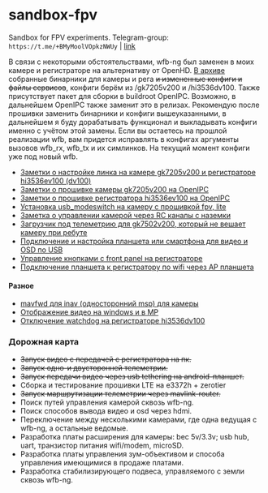 # sandbox-fpv
Sandbox for FPV experiments. Telegram-group: `https://t.me/+BMyMoolVOpkzNWUy` | [link](https://t.me/+BMyMoolVOpkzNWUy)

В связи с некоторыми обстоятельствами, wfb-ng был заменен в моих камере и регистраторе на альтернативу от OpenHD. [В архиве](wfbopenhd.zip) собранные бинарники для камеры и рега ~~и измененные конфиги и файлы сервисов~~, конфиги берём из /gk7205v200 и /hi3536dv100. Также присутствует пакет для сборки в buildroot OpenIPC. Возможно, в дальнейшем OpenIPC также заменит это в релизах.
Рекомендую после прошивки заменить бинарники и конфиги вышеуказанными, в дальнейшем я буду дорабатывать функционал и выкладывать конфиги именно с учётом этой замены. Если вы остаетесь на прошлой реализации wfb, вам придется исправлять в конфигах аргументы вызовов wfb_rx, wfb_tx и их симлинков. На текущий момент конфиги уже под новый wfb.

* [Заметки о настройке линка на камере gk7205v200 и регистраторе hi3536ev100 (dv100)](notes_link_gk7205v200_hi3536ev100.md)
* [Заметки о прошивке камеры gk7205v200 на OpenIPC](notes_start_ivg-g2s.md)
* [Заметки о прошивке регистратора hi3536ev100 на OpenIPC](notes_start_hi3536ev100.md)
* [Установка usb_modeswitch на камеру с прошивкой fpv, lite](usb-modeswitch.md)
* [Заметка о управлении камерой через RC каналы с наземки](notes_cam_control.md)
* [Загрузчик под телеметрию для gk7502v200, который не вешает камеру при ребуте](gk7205v200_u-boot-7502v200-for-telemetry.md)
* [Подключение и настройка планшета или смартфона для видео и OSD по USB](usb-tethering.md)
* [Управление кнопками с front panel на регистраторе](nvr_gpio.md)
* [Подключение планшета к регистратору по wifi через AP планшета](note-nvr-tab-ap.md)

#### Разное
* [mavfwd для inav (односторонний msp) для камеры](user_TipoMan/mavfwd_mavlink2.tar?raw=true)
* [Отображение видео на windows и в MP](gstlaunch_on_windows.md)
* [Отключение watchdog на регистраторе hi3536dv100](note_nvr_wdt.md)

### Дорожная карта
* ~~Запуск видео с передачей с регистратора на пк.~~
* ~~Запуск одно-и двусторонней телеметрии.~~
* ~~Запуск передачи видео через usb tethering на android-планшет.~~
* Сборка и тестирование прошивки LTE на e3372h + zerotier
* ~~Запуск маршрутизации телеметрии через mavlink-router.~~
* Поиск путей управления камерой сквозь wfb-ng.
* Поиск способов вывода видео и osd через hdmi.
* Переключение между несколькими камерами, где одна ведущая с wfb-ng, а остальные ведомые.
* Разработка платы расширения для камеры: bec 5v/3.3v; usb hub, uart, транзистор питания wifi/modem, microSD.
* Разработка платы управления зум-объективом и способа управления имеющимися в продаже платами.
* Разработка стабилизирующего подвеса, управляемого с земли сквозь wfb-ng.

